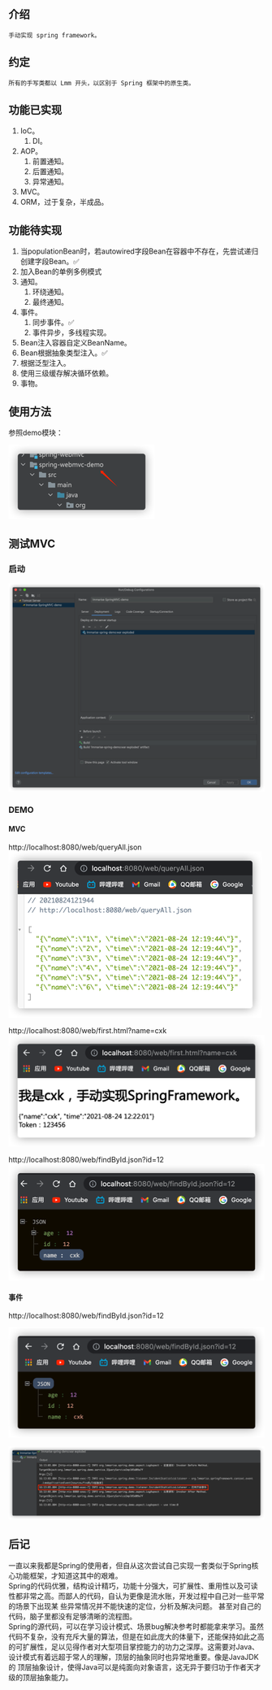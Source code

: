 ## 介绍
    手动实现 spring framework。

## 约定
    所有的手写类都以 Lmm 开头，以区别于 Spring 框架中的原生类。

## 功能已实现
1. IoC。
   1. DI。
2. AOP。
   1. 前置通知。
   2. 后置通知。
   3. 异常通知。
3. MVC。
4. ORM，过于复杂，半成品。

## 功能待实现
1. 当populationBean时，若autowired字段Bean在容器中不存在，先尝试递归创建字段Bean。✅
2. 加入Bean的单例多例模式
3. 通知。
   1. 环绕通知。
   2. 最终通知。
4. 事件。
   1. 同步事件。✅
   2. 事件异步，多线程实现。
5. Bean注入容器自定义BeanName。
6. Bean根据抽象类型注入。✅
7. 根据泛型注入。
8. 使用三级缓存解决循环依赖。
9. 事物。

## 使用方法
参照demo模块：

![img_4.png](img_4.png)

## 测试MVC
### 启动
![img_2.png](img_2.png)

### DEMO

#### MVC

http://localhost:8080/web/queryAll.json <br/>
![img.png](img.png)

http://localhost:8080/web/first.html?name=cxk   <br/>
![img_1.png](img_1.png)

http://localhost:8080/web/findById.json?id=12   <br/>
![img_3.png](img_3.png)

#### 事件

http://localhost:8080/web/findById.json?id=12

![img_5.png](img_5.png)

![img_6.png](img_6.png)

## 后记
一直以来我都是Spring的使用者，但自从这次尝试自己实现一套类似于Spring核心功能框架，才知道这其中的艰难。<br/>
Spring的代码优雅，结构设计精巧，功能十分强大，可扩展性、重用性以及可读性都非常之高。而鄙人的代码，自认为更像是流水账，开发过程中自己对一些平常的场景下出现某
些异常情况并不能快速的定位，分析及解决问题。 甚至对自己的代码，脑子里都没有足够清晰的流程图。<br/>
Spring的源代码，可以在学习设计模式、场景bug解决参考时都能拿来学习。虽然代码不复杂，没有充斥大量的算法，但是在如此庞大的体量下，还能保持如此之高
的可扩展性，足以见得作者对大型项目掌控能力的功力之深厚。这需要对Java、设计模式有着远超于常人的理解，顶层的抽象同时也异常地重要。像是JavaJDK的
顶层抽象设计，使得Java可以是纯面向对象语言，这无异于要归功于作者天才级的顶层抽象能力。
